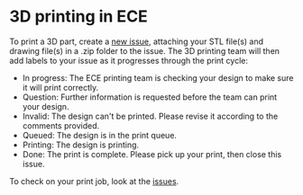 # 3D printing in ECE

To print a 3D part, create a [new issue](https://github.com/bjones1/MSU-ECE-3D-printing/issues/new/choose), attaching your STL file(s) and drawing file(s) in a .zip folder to the issue. The 3D printing team will then add labels to your issue as it progresses through the print cycle:
- In progress: The ECE printing team is checking your design to make sure it will print correctly.
- Question: Further information is requested before the team can print your design.
- Invalid: The design can't be printed. Please revise it according to the comments provided.
- Queued: The design is in the print queue.
- Printing: The design is printing.
- Done: The print is complete. Please pick up your print, then close this issue.

To check on your print job, look at the [issues](https://github.com/bjones1/MSU-ECE-3D-printing/issues).
